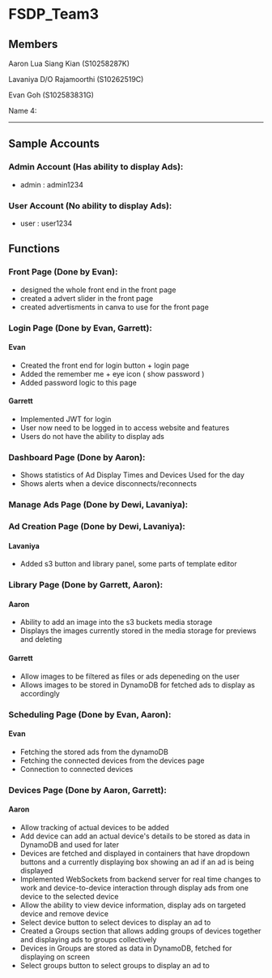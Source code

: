 # FSDP_Team3

## Members
Aaron Lua Siang Kian (S10258287K)

Lavaniya D/O Rajamoorthi (S10262519C)

Evan Goh (S102583831G)

Name 4:

---
## Sample Accounts
### Admin Account (Has ability to display Ads):
- admin : admin1234

### User Account (No ability to display Ads):
- user : user1234

## Functions
### Front Page (Done by Evan):
- designed the whole front end in the front page
- created a advert slider in the front page
- created advertisments in canva to use for the front page

### Login Page (Done by Evan, Garrett):
#### Evan
- Created the front end for login button + login page
- Added the remember me + eye icon ( show password )
- Added password logic to this page 

#### Garrett
- Implemented JWT for login
- User now need to be logged in to access website and features
- Users do not have the ability to display ads

### Dashboard Page (Done by Aaron):
- Shows statistics of Ad Display Times and Devices Used for the day
- Shows alerts when a device disconnects/reconnects

### Manage Ads Page (Done by Dewi, Lavaniya):

### Ad Creation Page (Done by Dewi, Lavaniya):
#### Lavaniya
- Added s3 button and library panel, some parts of template editor

### Library Page (Done by Garrett, Aaron):
#### Aaron
- Ability to add an image into the s3 buckets media storage
- Displays the images currently stored in the media storage for previews and deleting

#### Garrett
- Allow images to be filtered as files or ads depeneding on the user
- Allows images to be stored in DynamoDB for fetched ads to display as accordingly

### Scheduling Page (Done by Evan, Aaron):
#### Evan 
- Fetching the stored ads from the dynamoDB
- Fetching the connected devices from the devices page
- Connection to connected devices
  
### Devices Page (Done by Aaron, Garrett):
#### Aaron
- Allow tracking of actual devices to be added
- Add device can add an actual device's details to be stored as data in DynamoDB and used for later
- Devices are fetched and displayed in containers that have dropdown buttons and a currently displaying box showing an ad if an ad is being displayed
- Implemented WebSockets from backend server for real time changes to work and device-to-device interaction through display ads from one device to the selected device
- Allow the ability to view device information, display ads on targeted device and remove device
- Select device button to select devices to display an ad to
- Created a Groups section that allows adding groups of devices together and displaying ads to groups collectively
- Devices in Groups are stored as data in DynamoDB, fetched for displaying on screen
- Select groups button to select groups to display an ad to


